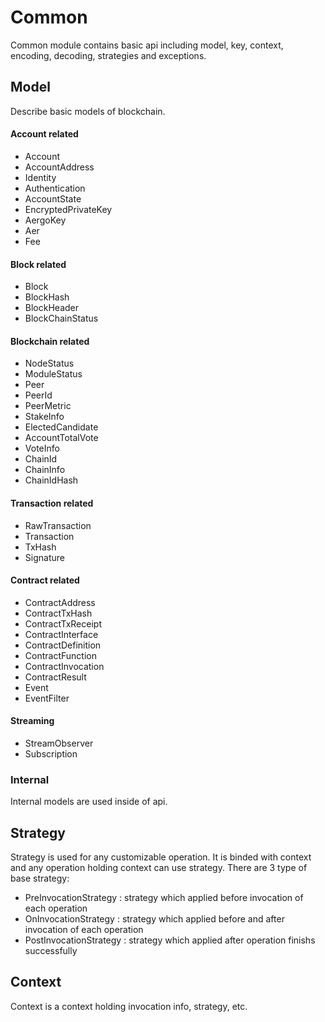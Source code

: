 # Common

Common module contains basic api including model, key, context, encoding, decoding, strategies and exceptions.

## Model

Describe basic models of blockchain.

#### Account related

* Account
* AccountAddress
* Identity
* Authentication
* AccountState
* EncryptedPrivateKey
* AergoKey
* Aer
* Fee

#### Block related

* Block
* BlockHash
* BlockHeader
* BlockChainStatus

#### Blockchain related

* NodeStatus
* ModuleStatus
* Peer
* PeerId
* PeerMetric
* StakeInfo
* ElectedCandidate
* AccountTotalVote
* VoteInfo
* ChainId
* ChainInfo
* ChainIdHash

#### Transaction related

* RawTransaction
* Transaction
* TxHash
* Signature

#### Contract related

* ContractAddress
* ContractTxHash
* ContractTxReceipt
* ContractInterface
* ContractDefinition
* ContractFunction
* ContractInvocation
* ContractResult
* Event
* EventFilter

#### Streaming

* StreamObserver
* Subscription

### Internal

Internal models are used inside of api.

## Strategy

Strategy is used for any customizable operation. It is binded with context and any operation holding context can use strategy. There are 3 type of base strategy:

* PreInvocationStrategy : strategy which applied before invocation of each operation
* OnInvocationStrategy : strategy which applied before and after invocation of each operation
* PostInvocationStrategy : strategy which applied after operation finishs successfully

## Context

Context is a context holding invocation info, strategy, etc.